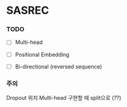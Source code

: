 # SASREC

### TODO
- [ ] Multi-head

- [ ] Positional Embedding

- [ ] Bi-directional (reversed sequence)

   
  
### 주의
  Dropout 위치
  Multi-head 구현할 때 split으로 (??)
